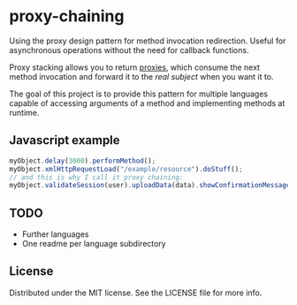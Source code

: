 proxy-chaining
==============

Using the proxy design pattern for method invocation redirection. Useful for asynchronous operations without the need for callback functions.

Proxy stacking allows you to return [proxies](http://en.wikipedia.org/wiki/Proxy_pattern), which consume the next method invocation and forward it to the _real subject_ when you want it to.

The goal of this project is to provide this pattern for multiple languages capable of accessing arguments of a method and implementing methods at runtime. 

## Javascript example
``` javascript
myObject.delay(3000).performMethod();
myObject.xmlHttpRequestLoad("/example/resource").doStuff();
// and this is why I call it proxy chaining:
myObject.validateSession(user).uploadData(data).showConfirmationMessage();
```

## TODO

- Further languages
- One readme per language subdirectory

## License

Distributed under the MIT license. See the LICENSE file for more info.

